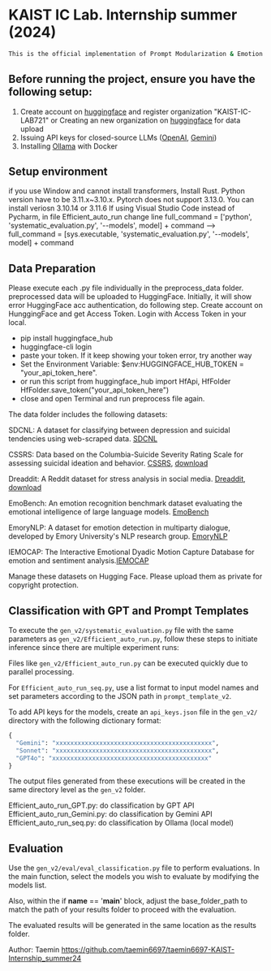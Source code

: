 # KAIST IC Lab. Internship summer (2024)

```bash
This is the official implementation of Prompt Modularization & Emotion Recognition with LLM, conducted during the KAIST IC Lab Internship Summer 2024.
```

## Before running the project, ensure you have the following setup:

1. Create account on [huggingface](https://huggingface.co/) and register organization "KAIST-IC-LAB721" or Creating an new organization on [huggingface](https://huggingface.co/) for data upload
2. Issuing API keys for closed-source LLMs ([OpenAI](https://platform.openai.com/docs/overview), [Gemini](https://ai.google.dev/gemini-api/docs/api-key))
3. Installing [Ollama](https://github.com/ollama/ollama) with Docker

## Setup environment
if you use Window and cannot install transformers, Install Rust.
Python version have to be 3.11.x~3.10.x. Pytorch does not support 3.13.0. You can install veriosn 3.10.14 or 3.11.6
If using Visual Studio Code instead of Pycharm, in file Efficient_auto_run change line
        full_command = ['python', 'systematic_evaluation.py', '--models', model] + command
-->     full_command = [sys.executable, 'systematic_evaluation.py', '--models', model] + command

## Data Preparation
Please execute each .py file individually in the preprocess_data folder. preprocessed data will be uploaded to HuggingFace. Initially, it will show error HuggingFace acc authentication, do following step.
Create account on HunggingFace and get Access Token.
Login with Access Token in your local.
  - pip install huggingface_hub
  - huggingface-cli login
  - paste your token.
If it keep showing your token error, try another way
  - Set the Environment Variable: $env:HUGGINGFACE_HUB_TOKEN = "your_api_token_here".
  - or run this script
    from huggingface_hub import HfApi, HfFolder
    HfFolder.save_token("your_api_token_here")
  - close and open Terminal and run preprocess file again.

The data folder includes the following datasets:

SDCNL: A dataset for classifying between depression and suicidal tendencies using web-scraped data. [SDCNL](https://github.com/ayaanzhaque/SDCNL)

CSSRS: Data based on the Columbia-Suicide Severity Rating Scale for assessing suicidal ideation and behavior. [CSSRS](https://paperswithcode.com/dataset/reddit-c-ssrs), [download](https://www.kaggle.com/datasets/thedevastator/c-ssrs-labeled-suicidality-in-500-anonymized-red) 

Dreaddit: A Reddit dataset for stress analysis in social media. [Dreaddit](https://arxiv.org/abs/1911.00133), [download](https://www.kaggle.com/datasets/monishakant/dataset-for-stress-analysis-in-social-media)

EmoBench: An emotion recognition benchmark dataset evaluating the emotional intelligence of large language models. [EmoBench](https://github.com/Sahandfer/EmoBench)

EmoryNLP: A dataset for emotion detection in multiparty dialogue, developed by Emory University's NLP research group. [EmoryNLP](https://github.com/emorynlp/emotion-detection)

IEMOCAP: The Interactive Emotional Dyadic Motion Capture Database for emotion and sentiment analysis.[IEMOCAP](https://paperswithcode.com/dataset/iemocap)

Manage these datasets on Hugging Face. Please upload them as private for copyright protection.

## Classification with GPT and Prompt Templates

To execute the `gen_v2/systematic_evaluation.py` file with the same parameters as `gen_v2/Efficient_auto_run.py`, follow these steps to initiate inference since there are multiple experiment runs:

Files like `gen_v2/Efficient_auto_run.py` can be executed quickly due to parallel processing.

For `Efficient_auto_run_seq.py`, use a list format to input model names and set parameters according to the JSON path in `prompt_template_v2`.

To add API keys for the models, create an `api_keys.json` file in the `gen_v2/` directory with the following dictionary format:

```python
{
  "Gemini": "xxxxxxxxxxxxxxxxxxxxxxxxxxxxxxxxxxxxxxxxxxx",
  "Sonnet": "xxxxxxxxxxxxxxxxxxxxxxxxxxxxxxxxxxxxxxxxxxx",
  "GPT4o": "xxxxxxxxxxxxxxxxxxxxxxxxxxxxxxxxxxxxxxxxxxx"
}
```
The output files generated from these executions will be created in the same directory level as the `gen_v2` folder.

Efficient_auto_run_GPT.py: do classification by GPT API
Efficient_auto_run_Gemini.py: do classification by Gemini API
Efficient_auto_run_seq.py: do classification by Ollama (local model)
## Evaluation

Use the `gen_v2/eval/eval_classification.py` file to perform evaluations. In the main function, select the models you wish to evaluate by modifying the models list. 

Also, within the if __name__ == '__main__' block, adjust the base_folder_path to match the path of your results folder to proceed with the evaluation.

The evaluated results will be generated in the same location as the results folder.

Author: Taemin https://github.com/taemin6697/taemin6697-KAIST-Internship_summer24